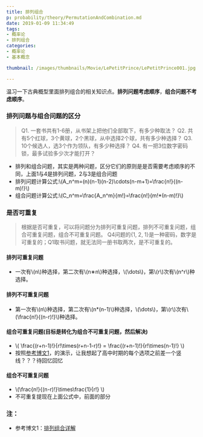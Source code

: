 ```yaml
---
title: 排列组合
p: probability/theory/PermutationAndCombination.md
date: 2019-01-09 11:34:49
tags: 
- 概率论
- 排列组合
categories: 
- 概率论
- 基本概念

thumbnail: /images/thumbnails/Movie/LePetitPrince/LePetitPrince001.jpg

---
```

温习一下古典概型里面排列组合的相关知识点。**排列问题考虑顺序**，**组合问题不考虑顺序**。
<!-- more -->

### 排列问题与组合问题的区分
> Q1. 一套书共有1-6册，从书架上把他们全部取下，有多少种取法？
> Q2. 共有5个红球，3个黄球，2个黑球，从中选择2个球，共有多少种选择？
> Q3. 10个候选人，选3个作为领队，有多少种选择？
> Q4. 有一把3位数字密码锁，最多试验多少次才能打开？

* 排列和组合问题，其实是两种问题，区分它们的原则是是否需要考虑顺序的不同，上面1与4是排列问题，2与3是组合问题
* 排列问题计算公式:\\(A_n^m=(n)(n-1)(n-2)\cdots(n-m+1)=\frac{n!}{(n-m)!}\\)
* 组合问题计算公式:\\(C_n^m=\frac{A_n^m}{m!}=\frac{n!}{m!*(n-m)!}\\)

### 是否可重复
> 根据是否可重复，可以将问题分为排列可重复问题，排列不可重复问题，组合可重复问题，组合不可重复问题。
> Q4问题的{1, 2, 1}是一种密码，数字是可重复的；Q1取书问题，就无法同一册书取两次，是不可重复的。

#### 排列可重复问题
* 一次有\\(n\\)种选择，第二次有\\(n∗n\\)种选择，\\(\dots\\)，第\\(r\\)次有\\(n^r\\)种选择。

#### 排列不可重复问题
* 第一次有\\(n\\)种选择，第二次有\\(n*(n-1)\\)种选择，\\(\dots\\)，第\\(r\\)次有\\(\frac{n!}{(n-r)!}\\)种选择。

#### 组合可重复问题(目标是转化为组合不可重复问题，然后解决)
* \\( \frac{(r+n-1)!}{r!\times(r+n-1-r)!} = \frac{(r+n-1)!}{r!\times(n-1)!} \\)
* 按照[参考博文1](https://blog.csdn.net/zeo_m/article/details/80505404)，的演示，让我想起了高中时期的每个选项之前差一个竖线？？？待回忆回忆

#### 组合不可重复问题
* \\(\frac{n!}{(n-r)!}\times\frac{1}{r!} \\)
* 不可重复提现在上面公式中，前面的部分

### 注：
* 参考博文1：[排列组合详解](https://blog.csdn.net/zeo_m/article/details/80505404)
